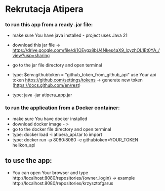 
# Rekrutacja Atipera

### to run this app from a ready .jar file:

- make sure You have java installed - project uses Java 21

- download this jar file -> https://drive.google.com/file/d/1OEygx8bU4Nkes4aX9_lcyzhOL1Et0YA_/view?usp=sharing

- go to the jar file directory and open terminal

- type: 
$env:githubtoken = "github_token_from_github_api" 
use Your api token https://github.com/settings/tokens -> generate new token (https://docs.github.com/en/rest)

- type: 
java -jar atipera_app.jar

### to run the application from a Docker container:

- make sure You have docker installed
- download docker image - > 
- go to the docker file directory and open terminal
- type:  docker load -i atipera_api.tar  to import
- type:  docker run -p 8080:8080 -e githubtoken=YOUR_TOKEN helikon_api

## to use the app:
- You can open Your browser and type http://localhost:8080/repositories/{owner_login} -> example http://localhost:8080/repositories/krzysztofgarus
